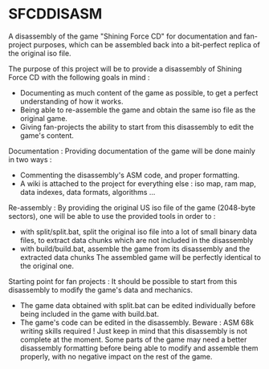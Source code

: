 SFCDDISASM
=========

A disassembly of the game "Shining Force CD" for documentation and fan-project purposes, which can be assembled back into a bit-perfect replica of the original iso file.


The purpose of this project will be to provide a disassembly of Shining Force CD with the following goals in mind : 
- Documenting as much content of the game as possible, to get a perfect understanding of how it works.
- Being able to re-assemble the game and obtain the same iso file as the original game.
- Giving fan-projects the ability to start from this disassembly to edit the game's content.


Documentation : 
Providing documentation of the game will be done mainly in two ways : 
- Commenting the disassembly's ASM code, and proper formatting.
- A wiki is attached to the project for everything else : iso map, ram map, data indexes, data formats, algorithms ...


Re-assembly : 
By providing the original US iso file of the game (2048-byte sectors), one will be able to use the provided tools in order to :
- with split/split.bat, split the original iso file into a lot of small binary data files, to extract data chunks which are not included in the disassembly
- with build/build.bat, assemble the game from its disassembly and the extracted data chunks
The assembled game will be perfectly identical to the original one. 

Starting point for fan projects :
It should be possible to start from this disassembly to modify the game's data and mechanics. 
- The game data obtained with split.bat can be edited individually before being included in the game with build.bat.
- The game's code can be edited in the disassembly. Beware : ASM 68k writing skills required ! 
Just keep in mind that this disassembly is not complete at the moment.
Some parts of the game may need a better disassembly formatting before being able to modify and assemble them properly, with no negative impact on the rest of the game.




